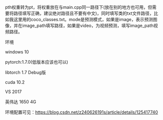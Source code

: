 pth权重转为pt，将权重放在与main.cpp同一路径下(放在别的地方也可用，但需要将路径填写正确，建议绝对路径且不要有中文)，同时填写类的txt文件路径，比如我这里用的coco_classes.txt。mode是预测模式，如果是image，表示预测图像，并在image_path填写路径，如果是video，为视频预测，填写image_path视频路径。

环境

windows 10

pytorch:1.7.0(低版本应该也可以)

libtorch 1.7 Debug版

cuda 10.2

VS 2017

英伟达 1650 4G

环境配置可见：https://blog.csdn.net/z240626191s/article/details/125417740

